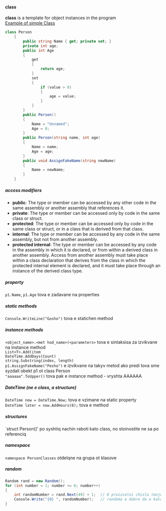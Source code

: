#### class
**class** is a template for object instances in the program  
[Example of simple Class ](https://github.com/zachdimitrov/Homework/blob/master/CSharp-Part-2/00.Practice/001.Classes/Program.cs)  
```C#
class Person
    {
        public string Name { get; private set; }
        private int age;
        public int Age
        {
            get
            {
                return age;
            }
            set
            {
                if (value > 0)
                {
                    age = value;
                }
            }
        }
        public Person()
        {
            Name = "Unnamed";
            Age = 0;
        }
        public Person(string name, int age)
        {
            Name = name;
            Age = age;
        }
        public void AssignFakeName(string newName)
        {
            Name = newName;
        }
    }
```
##### access modifiers
- **public**:
The type or member can be accessed by any other code in the same assembly or another assembly that references it.
- **private**:
The type or member can be accessed only by code in the same class or struct.
- **protected**:
The type or member can be accessed only by code in the same class or struct, or in a class that is derived from that class.
- **internal**:
The type or member can be accessed by any code in the same assembly, but not from another assembly.
- **protected internal**:
The type or member can be accessed by any code in the assembly in which it is declared, or from within a derived class in another assembly. Access from another assembly must take place within a class declaration that derives from the class in which the protected internal element is declared, and it must take place through an instance of the derived class type.  

##### property
`p1.Name`, `p1.Age` tova e zadavane na properties
##### static methods
`Console.WriteLine("Gosho")` tova e statichen method
##### instance methods
`<object_name>.<met hod_name>(<parameters>` tova e sintaksisa za izvikvane na instance method  
`List<T>.Add(item`  
`DateTime.AddDays(Count)`  
`string.Substring(index, length)`  
`p1.AssignFakeName("Pesho")` e izvikvane na takyv metod ako predi tova sme syzdali obekt p1 ot class Person  
`"aaaaaa".ToUpper()` tova pak e instance method - vryshta AAAAAA  
##### DateTime (ne e class, a structure)
`DateTime now = DateTime.Now;` tova e vzimane na static property  
`DateTime later = now.AddHours(8);` tova e method  
##### structures
`struct Person()' po syshtiq nachin raboti kato class, no stoinostite ne sa po referenciq
##### namespace
`namespace PersonClasses` otdelqne na grupa ot klasove
##### random
```C#
Random rand = new Random();  
for (int number = 1; number <= 6; number++)
{
    int randomNumber = rand.Next(49) + 1;  // 6 proizvolni chisla (moje da se povtarqt)
    Console.Write("{0} ", randomNumber);   // randoma e dobre da e kato static promenliva izvyn Main()
}
```
